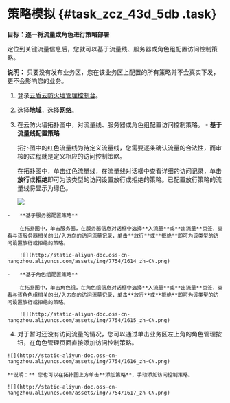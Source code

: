 # 策略模拟 {#task_zcz_43d_5db .task}

**目标：逐一将流量或角色进行策略部署**

定位到关键流量信息后，您就可以基于流量线、服务器或角色组配置访问控制策略。

**说明：** 只要没有发布业务区，您在该业务区上配置的所有策略并不会真实下发，更不会影响您的业务。

1.   登录[云盾云防火墙管理控制台](https://yundun.console.aliyun.com/?p=cfw#/cfw/)。 
2.   选择**地域**，选择**网络**。 
3.   在云防火墙拓扑图中，对流量线、服务器或角色组配置访问控制策略。 
    -   **基于流量线配置策略**

        拓扑图中的红色流量线为待定义流量线，您需要逐条确认流量的合法性，而审核的过程就是定义相应的访问控制策略。

        在拓扑图中，单击红色流量线，在流量线对话框中查看详细的访问记录，单击**放行**或**拒绝**即可为该类型的访问设置放行或拒绝的策略。已配置放行策略的流量线将显示为绿色。

        ![](http://static-aliyun-doc.oss-cn-hangzhou.aliyuncs.com/assets/img/7754/1613_zh-CN.png)

    -   **基于服务器配置策略**

        在拓扑图中，单击服务器，在服务器信息对话框中选择**入流量**或**出流量**页签，查看与该服务器相关的出/入方向的访问流量记录，单击**放行**或**拒绝**即可为该类型的访问设置放行或拒绝的策略。

        ![](http://static-aliyun-doc.oss-cn-hangzhou.aliyuncs.com/assets/img/7754/1614_zh-CN.png)

    -   **基于角色组配置策略**

        在拓扑图中，单击角色组，在角色组信息对话框中选择**入流量**或**出流量**页签，查看与该角色组相关的出/入方向的访问流量记录，单击**放行**或**拒绝**即可为该类型的访问设置放行或拒绝的策略。

        ![](http://static-aliyun-doc.oss-cn-hangzhou.aliyuncs.com/assets/img/7754/1615_zh-CN.png)

4.   对于暂时还没有访问流量的情况，您可以通过单击业务区左上角的角色管理按钮，在角色管理页面直接添加访问控制策略。 

    ![](http://static-aliyun-doc.oss-cn-hangzhou.aliyuncs.com/assets/img/7754/1616_zh-CN.png)

    **说明：** 您也可以在拓扑图上方单击**添加策略**，手动添加访问控制策略。

    ![](http://static-aliyun-doc.oss-cn-hangzhou.aliyuncs.com/assets/img/7754/1617_zh-CN.png)


